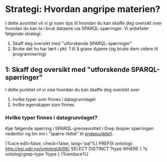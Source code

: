 # Strategi: Hvordan angripe materien?
I dette avsnittet vil vi gi noen tips til hvordan du kan skaffe deg oversikt over hvordan du kan ta i bruk dataene via SPARQL-spørringer. 
Vi anbefaler følgende strategi:

1. Skaff deg oversikt med "utforskende SPARQL-spørringer"
2. Bruke det hu har lært i pkt. 1 til å grave dypere (og bruke dem videre til programmering)


## 1: Skaff deg oversikt med "utforskende SPARQL-spørringer"
I dette punktet vil vi vise hvordan du kan skaffe deg oversikt over
1. hvilke typer som finnes i datagrunnlaget
2. hvilke egenskaper som finnes


### Hvilke typer finnes i datagrunnlaget?
Kjør følgende spørring i SPARQL-grensesnittet i Grep (kopier spørringen nedenfor og lim inn i "spørre-feltet" til [endepunktet](http://data.udir.no/kl06/sparql)).

{%ace edit=false, check=false, lang='sql'%}
PREFIX ontologi: <http://psi.udir.no/ontologi/kl06/>
SELECT DISTINCT ?type
WHERE {
?s ontologi:grep-type ?type 
}
{%endace%}